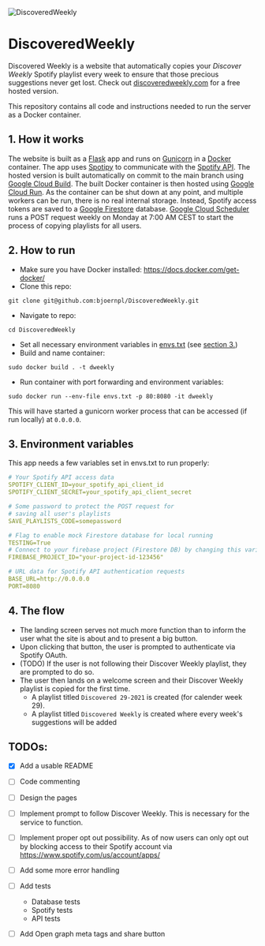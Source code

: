 ![DiscoveredWeekly](https://socialify.git.ci/bjoernpl/DiscoveredWeekly/image?description=1&descriptionEditable=Discovered%20Weekly%20automatically%20copies%20your%20Discover%20Weekly%20Spotify%20playlist%20so%20you%20never%20lose%20those%20precious%20suggestions.&font=Raleway&language=1&logo=https%3A%2F%2Fclipartart.com%2Fimages%2Fspotify-logo-clipart-2018-1.png&owner=1&pattern=Charlie%20Brown&theme=Dark)
# DiscoveredWeekly
Discovered Weekly is a website that automatically copies your <i>Discover Weekly</i> Spotify playlist every week
to ensure that those precious suggestions never get lost. Check out [discoveredweekly.com](https://discoveredweekly.com) for a free hosted version.

This repository contains all code and instructions needed to run the server as a Docker container.

## 1. How it works
The website is built as a [Flask](https://github.com/pallets/flask/) app and runs on [Gunicorn](https://github.com/benoitc/gunicorn) in a 
[Docker](https://github.com/docker) container. The app uses [Spotipy](https://github.com/plamere/spotipy) to
communicate with the [Spotify API](https://developer.spotify.com/documentation/web-api/). 
The hosted version is built automatically on commit to the main branch using [Google Cloud Build](https://cloud.google.com/build/docs/overview). 
The built Docker container is then hosted using [Google Cloud Run](https://cloud.google.com/run/docs). As the container can be shut down at any point, and multiple workers can be run, there is no real internal storage. 
Instead, Spotify access tokens are saved to a [Google Firestore](https://firebase.google.com/docs/firestore/) database. 
[Google Cloud Scheduler](https://cloud.google.com/scheduler/docs)
runs a POST request weekly on Monday at 7:00 AM CEST to start the process of copying playlists for all users.

## 2. How to run
- Make sure you have Docker installed: https://docs.docker.com/get-docker/
- Clone this repo: 
```
git clone git@github.com:bjoernpl/DiscoveredWeekly.git
```
- Navigate to repo:
```
cd DiscoveredWeekly
```
- Set all necessary environment variables in [envs.txt](https://github.com/bjoernpl/DiscoveredWeekly/blob/main/envs.txt) (see [section 3.](#3-environment-variables))
- Build and name container: 
```
sudo docker build . -t dweekly
```
- Run container with port forwarding and environment variables: 
```
sudo docker run --env-file envs.txt -p 80:8080 -it dweekly
```
This will have started a gunicorn worker process that can be accessed (if run locally) at `0.0.0.0`.

## 3. Environment variables
This app needs a few variables set in envs.txt to run properly:
```yaml
# Your Spotify API access data
SPOTIFY_CLIENT_ID=your_spotify_api_client_id
SPOTIFY_CLIENT_SECRET=your_spotify_api_client_secret

# Some password to protect the POST request for
# saving all user's playlists
SAVE_PLAYLISTS_CODE=somepassword

# Flag to enable mock Firestore database for local running
TESTING=True
# Connect to your firebase project (Firestore DB) by changing this variable
FIREBASE_PROJECT_ID="your-project-id-123456"

# URL data for Spotify API authentication requests
BASE_URL=http://0.0.0.0
PORT=8080
```

## 4. The flow
- The landing screen serves not much more function than to inform the user what the site is about and to present a big button.
- Upon clicking that button, the user is prompted to authenticate via Spotify OAuth.
- (TODO) If the user is not following their Discover Weekly playlist, they are prompted to do so.
- The user then lands on a welcome screen and their Discover Weekly playlist is copied for the first time.
  - A playlist titled `Discovered 29-2021` is created (for calender week 29).
  - A playlist titled `Discovered Weekly` is created where every week's suggestions will be added

## TODOs:
- [x] Add a usable README
- [ ] Code commenting
- [ ] Design the pages
- [ ] Implement prompt to follow Discover Weekly. This is necessary for the service to function.
- [ ] Implement proper opt out possibility. As of now users can only opt out by blocking access to their Spotify account via https://www.spotify.com/us/account/apps/
- [ ] Add some more error handling
- [ ] Add tests
  - Database tests
  - Spotify tests
  - API tests
- [ ] Add Open graph meta tags and share button

